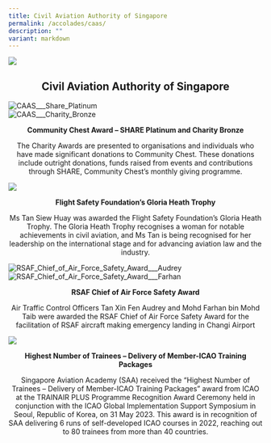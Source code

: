 ```yaml
---
title: Civil Aviation Authority of Singapore
permalink: /accolades/caas/
description: ""
variant: markdown
---
```

![](/images/hero.png)

<center>
	<h2>Civil Aviation Authority of Singapore</h2>
</center>

<div class="row">
  <div class="col is-6">
      <div class="speaker-image-wrapper">
        <img class="img-fluid mb-3" src="/images/ACCOLADES/CAAS/CAAS___Share_Platinum.png" alt="CAAS___Share_Platinum">
      </div>
  </div>
  <div class="col is-6">
      <div class="speaker-image-wrapper">
        <img class="speaker-image img-fluid mb-3" src="/images/ACCOLADES/CAAS/CAAS___Charity_Bronze.png" alt="CAAS___Charity_Bronze">
      </div>
  </div>
</div>
<center>
	<p><b>Community Chest Award –  SHARE Platinum and Charity Bronze </b></p>
	<p>The Charity Awards are presented to organisations and individuals who have made significant donations to Community Chest. These donations include outright donations, funds raised from events and contributions through SHARE, Community Chest’s monthly giving programme.</p>
</center>





![](/images/ACCOLADES/CAAS/Flight_Safety_Foundation_Gloria_Heath_Trophy__web_.jpg)

<center>
	<p><b>Flight Safety Foundation’s Gloria Heath Trophy</b></p>
	<p>Ms Tan Siew Huay was awarded the Flight Safety Foundation’s Gloria Heath Trophy. The Gloria Heath Trophy recognises a woman for notable achievements in civil aviation, and Ms Tan is being recognised for her leadership on the international stage and for advancing aviation law and the industry.</p>
</center>

<div class="row">
  <div class="col is-6">
      <div class="speaker-image-wrapper">
        <img class="img-fluid mb-3" src="/images/ACCOLADES/CAAS/RSAF_Chief_of_Air_Force_Safety_Award___Audrey.jpg" alt="RSAF_Chief_of_Air_Force_Safety_Award___Audrey">
      </div>
  </div>
  <div class="col is-6">
      <div class="speaker-image-wrapper">
        <img class="speaker-image img-fluid mb-3" src="/images/ACCOLADES/CAAS/RSAF_Chief_of_Air_Force_Safety_Award___Farhan.jpg" alt="RSAF_Chief_of_Air_Force_Safety_Award___Farhan">
      </div>
  </div>
</div>
<center>
	<p><b>RSAF Chief of Air Force Safety Award </b></p>
	<p>Air Traffic Control Officers Tan Xin Fen Audrey and Mohd Farhan bin Mohd Taib were awarded the RSAF Chief of Air Force Safety Award for the facilitation of RSAF aircraft making emergency landing in Changi Airport</p>
</center>

![](/images/ACCOLADES/CAAS/Highest_Number_of_Trainees.jpg)

<center>
	<p><b>Highest Number of Trainees – Delivery of Member-ICAO Training Packages </b></p>
	<p>Singapore Aviation Academy (SAA) received the “Highest Number of Trainees – Delivery of Member-ICAO Training Packages” award from ICAO at the TRAINAIR PLUS Programme Recognition Award Ceremony held in conjunction with the ICAO Global Implementation Support Symposium in Seoul, Republic of Korea, on 31 May 2023. This award is in recognition of SAA delivering 6 runs of self-developed ICAO courses in 2022, reaching out to 80 trainees from more than 40 countries.</p>

</center>